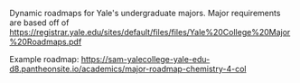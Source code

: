 Dynamic roadmaps for Yale's undergraduate majors.
Major requirements are based off of https://registrar.yale.edu/sites/default/files/files/Yale%20College%20Major%20Roadmaps.pdf

Example roadmap: https://sam-yalecollege-yale-edu-d8.pantheonsite.io/academics/major-roadmap-chemistry-4-col

